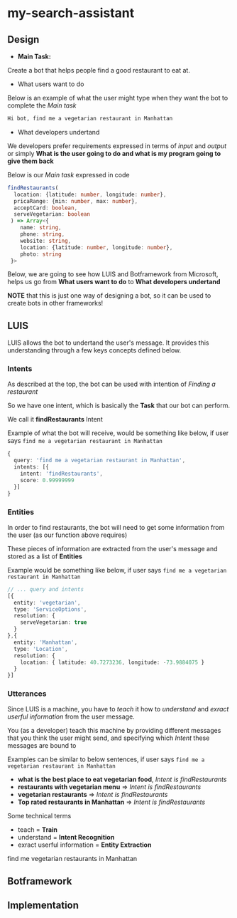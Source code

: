 # my-search-assistant

## Design

* **Main Task:** 

Create a bot that helps people find a good restaurant to eat at.

* What users want to do

Below is an example of what the user might type when they want the bot to complete the *Main task*

```sh
Hi bot, find me a vegetarian restaurant in Manhattan
```

* What developers undertand

We developers prefer requirements expressed in terms of *input* and *output* or simply **What is the user going to do and what is my program going to give them back**

Below is our *Main task* expressed in code
```typescript
findRestaurants(
  location: {latitude: number, longitude: number},
  pricaRange: {min: number, max: number},
  acceptCard: boolean,
  serveVegetarian: boolean
 ) => Array<{
    name: string,
    phone: string,
    website: string,
    location: {latitude: number, longitude: number},
    photo: string
 }>
 ```
 
 Below, we are going to see how LUIS and Botframework from Microsoft, helps us go from **What users want to do** to **What developers undertand**

**NOTE** that this is just one way of designing a bot, so it can be used to create bots in other frameworks!

## LUIS

LUIS allows the bot to undertand the user's message. It provides this understanding through a few keys concepts defined below.
 
### Intents

As described at the top, the bot can be used with intention of *Finding a restaurant*

So we have one intent, which is basically the **Task** that our bot can perform.

We call it **findRestaurants** Intent

Example of what the bot will receive, would be something like below, if user says `find me a vegetarian restaurant in Manhattan`

```typescript
{
  query: 'find me a vegetarian restaurant in Manhattan',
  intents: [{
    intent: 'findRestaurants',
    score: 0.99999999
  }]
}
```

### Entities

In order to find restaurants, the bot will need to get some information from the user (as our function above requires)

These pieces of information are extracted from the user's message and stored as a list of **Entities**

Example would be something like below, if user says `find me a vegetarian restaurant in Manhattan`

```typescript
// ... query and intents 
[{
  entity: 'vegetarian',
  type: 'ServiceOptions',
  resolution: {
    serveVegetarian: true
  }
},{
  entity: 'Manhattan',
  type: 'Location',
  resolution: {
    location: { latitude: 40.7273236, longitude: -73.9884075 }
  }
}]
```

### Utterances

Since LUIS is a machine, you have to *teach* it how to *understand* and *exract userful information* from the user message.

You (as a developer) teach this machine by providing different messages that you think the user might send, and specifying which *Intent* these messages are bound to

Examples can be similar to below sentences, if user says `find me a vegetarian restaurant in Manhattan`

* **what is the best place to eat vegetarian food**, *Intent is findRestaurants*
* **restaurants with vegetarian menu** => *Intent is findRestaurants*
* **vegetarian restaurants** => *Intent is findRestaurants*
* **Top rated restaurants in Manhattan** => *Intent is findRestaurants*


Some technical terms
* teach = **Train**
* understand = **Intent Recognition**
* exract userful information = **Entity Extraction**

find me vegetarian restaurants in Manhattan

## Botframework




## Implementation
